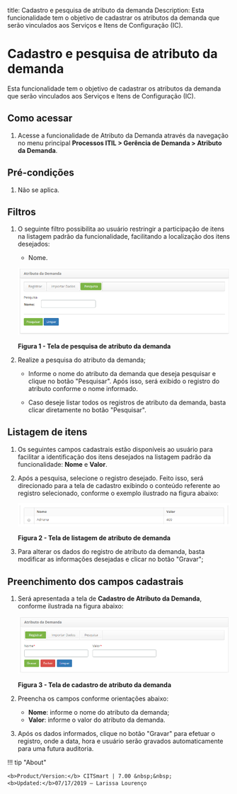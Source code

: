 title: Cadastro e pesquisa de atributo da demanda
Description: Esta funcionalidade tem o objetivo de cadastrar os atributos da demanda que serão vinculados aos Serviços e Itens de 
Configuração (IC).
# Cadastro e pesquisa de atributo da demanda

Esta funcionalidade tem o objetivo de cadastrar os atributos da demanda que serão vinculados aos Serviços e Itens de 
Configuração (IC).

Como acessar
--------------

1. Acesse a funcionalidade de Atributo da Demanda através da navegação no menu principal 
**Processos ITIL > Gerência de Demanda > Atributo da Demanda**.

Pré-condições
---------------

1. Não se aplica.

Filtros
---------

1. O seguinte filtro possibilita ao usuário restringir a participação de itens na listagem padrão da funcionalidade, 
facilitando a localização dos itens desejados:

    - Nome.
    
    ![Pesquisa](images/atri-dem.img1.png)
    
    **Figura 1 - Tela de pesquisa de atributo da demanda**
    
2. Realize a pesquisa do atributo da demanda;

    - Informe o nome do atributo da demanda que deseja pesquisar e clique no botão "Pesquisar". Após isso, será exibido o 
    registro do atributo conforme o nome informado.
    
    - Caso deseje listar todos os registros de atributo da demanda, basta clicar diretamente no botão "Pesquisar".
    
Listagem de itens
-------------------

1. Os seguintes campos cadastrais estão disponíveis ao usuário para facilitar a identificação dos itens desejados na
listagem padrão da funcionalidade: **Nome** e **Valor**.
  
2. Após a pesquisa, selecione o registro desejado. Feito isso, será direcionado para a tela de cadastro exibindo o 
conteúdo referente ao registro selecionado, conforme o exemplo ilustrado na figura abaixo:

    ![Listagem](images/atri-dem.img2.png)
    
    **Figura 2 - Tela de listagem de atributo de demanda**
    
3. Para alterar os dados do registro de atributo da demanda, basta modificar as informações desejadas e clicar no botão "Gravar";

Preenchimento dos campos cadastrais
------------------------------------

1. Será apresentada a tela de **Cadastro de Atributo da Demanda**, conforme ilustrada na figura abaixo:

    ![Cadastro](images/atri-dem.img3.png)
    
    **Figura 3 - Tela de cadastro de atributo da demanda**
    
2. Preencha os campos conforme orientações abaixo:

    - **Nome**: informe o nome do atributo da demanda;
    - **Valor**: informe o valor do atributo da demanda.
    
3. Após os dados informados, clique no botão "Gravar" para efetuar o registro, onde a data, hora e usuário serão gravados
automaticamente para uma futura auditoria.

!!! tip "About"

    <b>Product/Version:</b> CITSmart | 7.00 &nbsp;&nbsp;
    <b>Updated:</b>07/17/2019 – Larissa Lourenço
